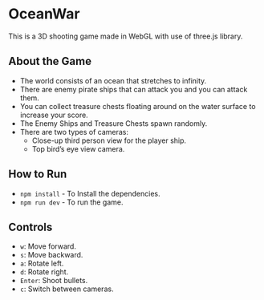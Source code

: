 # OceanWar

This is a 3D shooting game made in WebGL with use of three.js library.

## About the Game

* The world consists of an ocean that stretches to infinity. 
* There are enemy pirate ships that can attack you and you can attack them.
* You can collect treasure chests floating around on the water surface to increase your score.
* The Enemy Ships and Treasure Chests spawn randomly.
* There are two types of cameras:
  * Close-up third person view for the player ship.
  * Top bird’s eye view camera.

## How to Run

* `npm install` - To Install the dependencies.
* `npm run dev` - To run the game. 

## Controls

* `w`: Move forward.
* `s`: Move backward.
* `a`: Rotate left.
* `d`: Rotate right.
* `Enter`: Shoot bullets.
* `c`: Switch between cameras.


